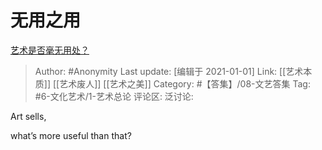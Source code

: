 # 无用之用
[艺术是否毫无用处？](https://www.zhihu.com/question/386767740/answer/1280145938)

> Author: #Anonymity
> Last update: [编辑于 2021-01-01]
> Link: [[艺术本质]] [[艺术废人]] [[艺术之美]]
> Category: #【答集】/08-文艺答集
> Tag: #6-文化艺术/1-艺术总论
> 评论区:
> 泛讨论:

Art sells,

what’s more useful than that?
